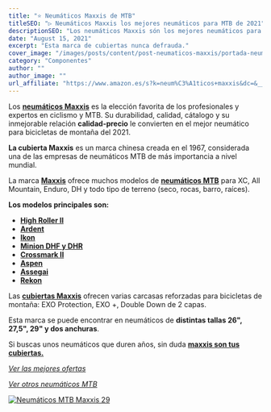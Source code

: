```yaml
---
title: "⭐ Neumáticos Maxxis de MTB"
titleSEO: "▷ Neumáticos Maxxis los mejores neumáticos para MTB de 2021"
descriptionSEO: "Los neumáticos Maxxis són los mejores neumáticos para tu bicicleta de montaña. En este artículo encontrarás las mejores ofertas. ¡Entra y cómpralos!"
date: "August 15, 2021"
excerpt: "Esta marca de cubiertas nunca defrauda."
cover_image: "/images/posts/content/post-neumaticos-maxxis/portada-neumaticos-maxxis.jpg"
category: "Componentes"
author: ""
author_image: ""
url_affiliate: "https://www.amazon.es/s?k=neum%C3%A1ticos+maxxis&dc=&__mk_es_ES=%C3%85M%C3%85%C5%BD%C3%95%C3%91&linkCode=ll2&tag=devser-21&linkId=b96eb18a3a96c6ca997130ecadea6449&language=es_ES&ref_=as_li_ss_tl"
---
```


Los [**neumáticos Maxxis**](https://www.amazon.es/s?k=neum%C3%A1ticos+maxxis&dc=&__mk_es_ES=%C3%85M%C3%85%C5%BD%C3%95%C3%91&linkCode=ll2&tag=devser-21&linkId=b96eb18a3a96c6ca997130ecadea6449&language=es_ES&ref_=as_li_ss_tl) es la elección favorita de los profesionales y expertos en ciclismo y MTB. Su durabilidad, calidad, cátalogo y su inmejorable relación **calidad-precio** le convierten en el mejor neumático para bicicletas de montaña del 2021.

**La cubierta Maxxis** es un marca chinesa creada en el 1967, considerada una de las empresas de neumáticos MTB de más importancia a nivel mundial.

La marca [**Maxxis**](https://www.amazon.es/s?k=neum%C3%A1ticos+maxxis&dc=&__mk_es_ES=%C3%85M%C3%85%C5%BD%C3%95%C3%91&linkCode=ll2&tag=devser-21&linkId=b96eb18a3a96c6ca997130ecadea6449&language=es_ES&ref_=as_li_ss_tl) ofrece muchos modelos de [**neumáticos MTB**](https://www.amazon.es/s?k=neum%C3%A1ticos+maxxis&dc=&__mk_es_ES=%C3%85M%C3%85%C5%BD%C3%95%C3%91&linkCode=ll2&tag=devser-21&linkId=b96eb18a3a96c6ca997130ecadea6449&language=es_ES&ref_=as_li_ss_tl) para XC, All Mountain, Enduro, DH y todo tipo de terreno (seco, rocas, barro, raíces). 

**Los modelos principales son:** 
- [**High Roller II**](https://www.amazon.es/s?k=maxxis+high+roller+ii&__mk_es_ES=%C3%85M%C3%85%C5%BD%C3%95%C3%91&crid=WBM40H4BJHN&sprefix=High+Roller+II%2Caps%2C183&linkCode=ll2&tag=devser-21&linkId=2503378f1579140e7645a03baa4e2f72&language=es_ES&ref_=as_li_ss_tl)
- [**Ardent**](https://www.amazon.es/s?k=maxxis+Ardent&__mk_es_ES=%C3%85M%C3%85%C5%BD%C3%95%C3%91&linkCode=ll2&tag=devser-21&linkId=be7c38fbc82ce6ce51d0befdb4eb79b2&language=es_ES&ref_=as_li_ss_tl)
- [**Ikon**](https://www.amazon.es/s?k=maxxis+Ikon&__mk_es_ES=%C3%85M%C3%85%C5%BD%C3%95%C3%91&linkCode=ll2&tag=devser-21&linkId=4f816423fa433af99d38612c3068080d&language=es_ES&ref_=as_li_ss_tl)
- [**Minion DHF y DHR**](https://www.amazon.es/s?k=maxxis+Minion+DHF+y+DHR&__mk_es_ES=%C3%85M%C3%85%C5%BD%C3%95%C3%91&linkCode=ll2&tag=devser-21&linkId=e8c21ae1aaf26ec4a8b0a9505fdedb96&language=es_ES&ref_=as_li_ss_tl)
- [**Crossmark II**](https://www.amazon.es/s?k=maxxis+Crossmark+II&__mk_es_ES=%C3%85M%C3%85%C5%BD%C3%95%C3%91&linkCode=ll2&tag=devser-21&linkId=1022511fe022cff6ce72918c79126ba4&language=es_ES&ref_=as_li_ss_tl)
- [**Aspen**](https://www.amazon.es/s?k=maxxis+Aspen&__mk_es_ES=%C3%85M%C3%85%C5%BD%C3%95%C3%91&linkCode=ll2&tag=devser-21&linkId=6d8ba48480b2fb7efe1e485ce4c9e2b2&language=es_ES&ref_=as_li_ss_tl)
- [**Assegai**](https://www.amazon.es/s?k=maxxis+Assegai&__mk_es_ES=%C3%85M%C3%85%C5%BD%C3%95%C3%91&linkCode=ll2&tag=devser-21&linkId=9a8422e0a2f928282ce0c36ed4875497&language=es_ES&ref_=as_li_ss_tl)
- [**Rekon**](https://www.amazon.es/s?k=maxxis+Rekon&__mk_es_ES=%C3%85M%C3%85%C5%BD%C3%95%C3%91&linkCode=ll2&tag=devser-21&linkId=0523a4e15b3fbdc61ba95c67c6763977&language=es_ES&ref_=as_li_ss_tl)

Las [**cubiertas Maxxis**](https://www.amazon.es/s?k=neum%C3%A1ticos+maxxis&dc=&__mk_es_ES=%C3%85M%C3%85%C5%BD%C3%95%C3%91&linkCode=ll2&tag=devser-21&linkId=b96eb18a3a96c6ca997130ecadea6449&language=es_ES&ref_=as_li_ss_tl) ofrecen varias carcasas reforzadas para bicicletas de montaña: EXO Protection, EXO +, Double Down de 2 capas.

Esta marca se puede encontrar en neumáticos de **distintas tallas 26", 27,5", 29" y dos anchuras**.

Si buscas unos neumáticos que duren años, sin duda [**maxxis son tus cubiertas.**](https://www.amazon.es/s?k=neum%C3%A1ticos+maxxis&dc=&__mk_es_ES=%C3%85M%C3%85%C5%BD%C3%95%C3%91&linkCode=ll2&tag=devser-21&linkId=b96eb18a3a96c6ca997130ecadea6449&language=es_ES&ref_=as_li_ss_tl) 

*[Ver las mejores ofertas](https://www.amazon.es/s?k=neum%C3%A1ticos+maxxis&dc=&__mk_es_ES=%C3%85M%C3%85%C5%BD%C3%95%C3%91&linkCode=ll2&tag=devser-21&linkId=0f65d78bf0844a7f78d051a97f1f4b6c&language=es_ES&ref_=as_li_ss_tl)*

*[Ver otros neumáticos MTB](https://www.amazon.es/s?k=neum%C3%A1ticos+mtb&__mk_es_ES=%C3%85M%C3%85%C5%BD%C3%95%C3%91&linkCode=ll2&tag=devser-21&linkId=057abb81d6f76add1d715c63da52d0c6&language=es_ES&ref_=as_li_ss_tl)*

[![Neumáticos MTB Maxxis 29](/images/posts/content/post-neumaticos-maxxis/neumaticos-maxxis.jpg)](https://www.amazon.es/s?k=neum%C3%A1ticos+maxxis&dc=&__mk_es_ES=%C3%85M%C3%85%C5%BD%C3%95%C3%91&linkCode=ll2&tag=devser-21&linkId=0f65d78bf0844a7f78d051a97f1f4b6c&language=es_ES&ref_=as_li_ss_tl "Neumáticos MTB Maxxis 29")



